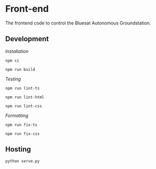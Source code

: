 # Front-end

The frontend code to control the Bluesat Autonomous Groundstation.

## Development

*Installation*

`npm ci`

`npm run build`

*Testing*

`npm run lint-ts`

`npm run lint-html`

`npm run lint-css`

*Formatting*

`npm run fix-ts`

`npm run fix-css`

## Hosting

`python serve.py`